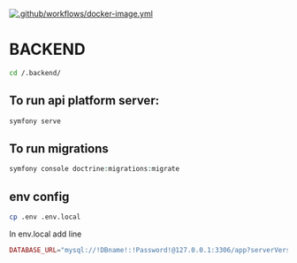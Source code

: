 [![.github/workflows/docker-image.yml](https://github.com/animal-shelters/projekt-schronisko/actions/workflows/docker-image.yml/badge.svg?branch=main)](https://github.com/animal-shelters/projekt-schronisko/actions/workflows/docker-image.yml)
# BACKEND
```BASH
cd /.backend/
```
## To run api platform server:
```PHP
symfony serve
```
## To run migrations
```PHP
symfony console doctrine:migrations:migrate
```
## env config
```BASH
cp .env .env.local
```
In env.local add line
```PHP
DATABASE_URL="mysql://!DBname!:!Password!@127.0.0.1:3306/app?serverVersion=8&charset=utf8mb4"
```


